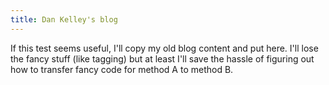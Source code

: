 ```yaml
---
title: Dan Kelley's blog
---
```


If this test seems useful, I'll copy my old blog content and put here.  I'll
lose the fancy stuff (like tagging) but at least I'll save the hassle of
figuring out how to transfer fancy code for method A to method B.
